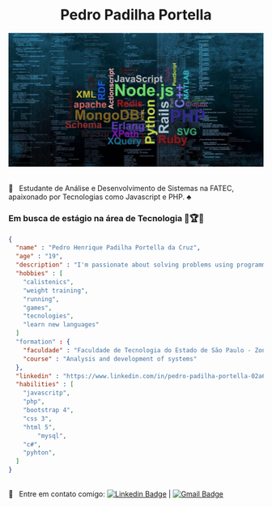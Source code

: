 <h1 style="text-align: center;">Pedro Padilha Portella</h1> 
<img width="auto" src="https://github.com/PedroPadilhaPortella/PedroPadilhaPortella/blob/master/index.jpg">

 <br/> :purple_heart: &nbsp; Estudante de Análise e Desenvolvimento de Sistemas na FATEC, apaixonado por Tecnologias como Javascript e PHP. :clubs:
  ### Em busca de estágio na área de Tecnologia :gem::trophy::gem:

```json
{
  "name" : "Pedro Henrique Padilha Portella da Cruz",
  "age" : "19",
  "description" : "I'm passionate about solving problems using programming",
  "hobbies" : [
  	"calistenics",
	"weight training",
	"running",
	"games",
	"tecnologies",
	"learn new languages"
  ]
  "formation" : {
   	"faculdade" : "Faculdade de Tecnologia do Estado de São Paulo - Zona Sul",
  	"course" : "Analysis and development of systems"
  },
  "linkedin" : "https://www.linkedin.com/in/pedro-padilha-portella-02a67318a/",
  "habilities" : [
  	"javascritp",
	"php",
	"bootstrap 4",
	"css 3",
	"html 5",
        "mysql",
	"c#",
	"pyhton",
  ]
}

```
 <br/> :email: &nbsp; Entre em contato comigo: [![Linkedin Badge](https://img.shields.io/badge/-PedroPortella-blue?style=flat-square&logo=Linkedin&logoColor=white&link=https://www.linkedin.com/in/pedro-padilha-portella-02a67318a/)](https://www.linkedin.com/in/pedro-padilha-portella-02a67318a/) 
| 
[![Gmail Badge](https://img.shields.io/badge/-pedro.kadjin.sg@gmail.com-c14438?style=flat-square&logo=Gmail&logoColor=white&link=mailto:pedro.kadjin.sg@gmail.com)](mailto:pedro.kadjin.sg@gmail.com)
